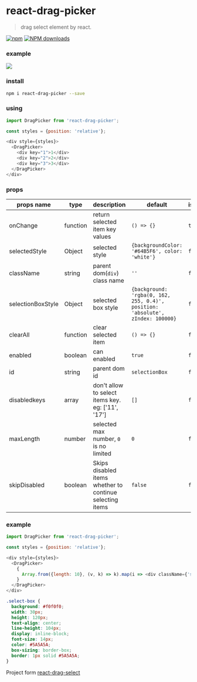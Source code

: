 # react-drag-picker
> drag select element by react.

[![npm](https://img.shields.io/npm/v/react-drag-picker.svg?maxAge=2592000?style=plastic)](https://www.npmjs.com/package/react-drag-picker)
[![NPM downloads](http://img.shields.io/npm/dm/react-drag-picker.svg?style=flat-plastic)](https://npmjs.org/package/react-drag-picker)

### example

![](https://static.oschina.net/uploads/img/201712/22142737_dShD.gif )

### install 
```bash
npm i react-drag-picker --save
```

### using

```js 
import DragPicker from 'react-drag-picker';

const styles = {position: 'relative'};

<div style={styles}>
  <DragPicker>
    <div key="1">1</div>
    <div key="2">2</div>
    <div key="3">3</div>
  </DragPicker>
</div>
```

### props

| props name | type | description | default | isRequired
|------------|------|-------------------------------------------------|---------|----|
|onChange|function|return selected item key values| `() => {}`| `true` |
|selectedStyle|Object|selected style|`{backgroundColor: '#64B5F6', color: 'white'}`|`false`|
|className|string|parent dom(`div`) class name|`''`|`false`|
|selectionBoxStyle|Object|selected box style|`{background: 'rgba(0, 162, 255, 0.4)', position: 'absolute', zIndex: 100000}`|`false`|
|clearAll|function|clear selected item|`() => {}`|`false`|
|enabled|boolean|can enabled|`true`|`false`|
|id|string|parent dom id|`selectionBox`|`false`|
|disabledkeys|array|don't allow to select items key. eg: ['11', '17']|`[]`|`false`|
|maxLength|number|selected max number, `0` is no limited|`0`|`false`|
|skipDisabled|boolean|Skips disabled items whether to continue selecting items|`false`|`false`|



### example

```js
import DragPicker from 'react-drag-picker';

const styles = {position: 'relative'};

<div style={styles}>
  <DragPicker>
    {
      Array.from({length: 10}, (v, k) => k).map(i => <div className={'select-box'} key={i}>{i + 1 }</div>)
    }
  </DragPicker>
</div>
```
```css
.select-box {
  background: #f0f0f0;
  width: 30px;
  height: 120px;
  text-align: center;
  line-height: 104px;
  display: inline-block;
  font-size: 14px;
  color: #5A5A5A;
  box-sizing: border-box;
  border: 1px solid #5A5A5A;
}
```

Project form [react-drag-select](https://github.com/pablofierro/react-drag-select)